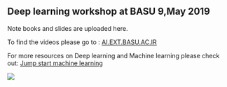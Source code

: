 ## Deep learning workshop at BASU 9,May 2019

Note books and slides are uploaded here.

To find the videos please go to : [AI.EXT.BASU.AC.IR](http://ai.ext.basu.ac.ir)

For more resources on Deep learning and Machine learning please check out: [Jump start machine learning](https://github.com/Moeinh77/jump-start-machine-learning)

![](http://www.mediafire.com/convkey/734b/ny0jhnn4i3e5rz6zg.jpg)
